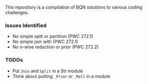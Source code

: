 This repository is a compilation of BQN solutions to various coding challenges.

### Issues Identified

* No simple split or partition (PWC 272.1)
* No simple join with (PWC 272.1)
* No n-wise reduction or prior (PWC 272.2)

### TODOs

* Put `Join` and `Split` in a Str module
* Think about putting `_Prior` or `_Roll` in a module
